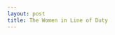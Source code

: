 ```yaml
---
layout: post
title: The Women in Line of Duty
---
```


<!--Line of Duty is one of my favourite shows. Having grown up on a series of cop procedurals like *SVU*, *Law & Order*, and *JAG*, as I grew older this interest carried over into another concept that holds my interest greatly: science fiction and mystery. My favourite shows became *Battlestar Galactica*, *Fringe*, and *Person of Interest*. The latter two shows and, to an extent, *BSG* as well, melded the cop procedural with philosophy and government conspiracy. --> 

<!--Of all these, *Person of Interest* (PoI) might hold the closest comparison to BBC's *Line of Duty* (LoD). Both shows hold an element of noir for each protagonist — Team Machine for PoI, and AC-12 for LoD - and both tackle a dramatic question of "Do the good guys win over the evil and insiduous root of corruption?" Thematically, PoI and LoD address the ideas of loyalty, family, and duty. Crucially, both shows eventually thrust strong female characters into the main action: Root and Shaw in PoI; Kate in LoD alongside series 2-4 antagonists DI Lindsay Denton and DCI Roz Huntley. -->


